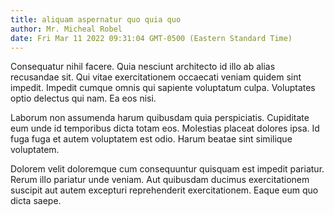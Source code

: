 ```yaml
---
title: aliquam aspernatur quo quia quo
author: Mr. Micheal Robel
date: Fri Mar 11 2022 09:31:04 GMT-0500 (Eastern Standard Time)
---
```

Consequatur nihil facere. Quia nesciunt architecto id illo ab alias recusandae sit. Qui vitae exercitationem occaecati veniam quidem sint impedit. Impedit cumque omnis qui sapiente voluptatum culpa. Voluptates optio delectus qui nam. Ea eos nisi.

 Laborum non assumenda harum quibusdam quia perspiciatis. Cupiditate eum unde id temporibus dicta totam eos. Molestias placeat dolores ipsa. Id fuga fuga et autem voluptatem est odio. Harum beatae sint similique voluptatem.

 Dolorem velit doloremque cum consequuntur quisquam est impedit pariatur. Rerum illo pariatur unde veniam. Aut quibusdam ducimus exercitationem suscipit aut autem excepturi reprehenderit exercitationem. Eaque eum quo dicta saepe.